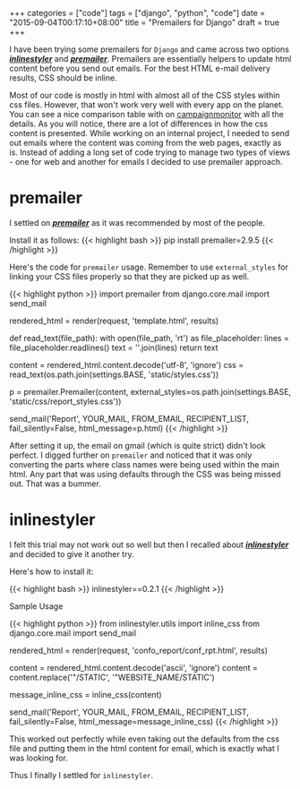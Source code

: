 +++
categories = ["code"]
tags = ["django", "python", "code"]
date = "2015-09-04T00:17:10+08:00"
title = "Premailers for Django"
draft = true
+++

I have been trying some premailers for `Django` and came across two options [***inlinestyler***](https://pypi.python.org/pypi/inlinestyler) and [***premailer***](https://pypi.python.org/pypi/premailer). 
Premailers are essentially helpers to update html content before you send out emails. For the best HTML e-mail delivery results, CSS should be inline.


Most of our code is mostly in html with almost all of the CSS styles within css files. However, that won't work very well with every app on the planet.
You can see a nice comparison table with on [campaignmonitor](https://www.campaignmonitor.com/css/) with all the details.
As you will notice, there are a lot of differences in how the css content is presented.
While working on an internal project, I needed to send out emails where the content was coming from the web pages, exactly as is. 
Instead of adding a long set of code trying to manage two types of views - one for web and another for emails I decided to use premailer approach.

# premailer

I settled on [***premailer***](https://pypi.python.org/pypi/premailer) as it was recommended by most of the people. 

Install it as follows:
{{< highlight bash >}}
pip install premailer=2.9.5
{{< /highlight >}}


Here's the code for `premailer` usage. Remember to use `external_styles` for linking your CSS files properly so that they are picked up as well.

{{< highlight python >}}
import premailer
from django.core.mail import send_mail

rendered_html = render(request, 'template.html', results)

def read_text(file_path):
    with open(file_path, 'rt') as file_placeholder:
        lines = file_placeholder.readlines()
        text = ''.join(lines)
        return text
        
content = rendered_html.content.decode('utf-8', 'ignore')
css = read_text(os.path.join(settings.BASE, 'static/styles.css'))

p = premailer.Premailer(content,
                        external_styles=os.path.join(settings.BASE, 'static/css/report_styles.css'))

send_mail('Report', YOUR_MAIL,
          FROM_EMAIL,
          RECIPIENT_LIST, 
          fail_silently=False,
          html_message=p.html)
{{< /highlight >}}

After setting it up, the email on gmail (which is quite strict) didn't look perfect.
I digged further on `premailer` and noticed that it was only converting the parts where class names were being used within the main html.
Any part that was using defaults through the CSS was being missed out. That was a bummer. 

# inlinestyler
I felt this trial may not work out so well but then I recalled about
 [***inlinestyler***](https://pypi.python.org/pypi/inlinestyler) and decided to give it another try.

Here's how to install it:

{{< highlight bash >}}
inlinestyler==0.2.1
{{< /highlight >}}

Sample Usage

{{< highlight python >}}
from inlinestyler.utils import inline_css
from django.core.mail import send_mail

rendered_html = render(request, 'confo_report/conf_rpt.html', results)

content = rendered_html.content.decode('ascii', 'ignore')
content = content.replace('"/STATIC', '"WEBSITE_NAME/STATIC')

message_inline_css = inline_css(content)

send_mail('Report', YOUR_MAIL,
          FROM_EMAIL,
          RECIPIENT_LIST, 
          fail_silently=False,
          html_message=message_inline_css)
{{< /highlight >}}

This worked out perfectly while even taking out the defaults from the css file and putting them in the html content for email, which is exactly what I was looking for.

Thus I finally I settled for `inlinestyler`. 

